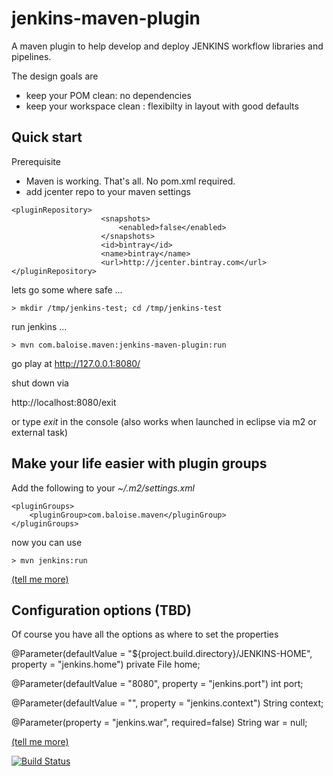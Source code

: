 # jenkins-maven-plugin

A maven plugin to help develop and deploy JENKINS workflow libraries and pipelines.

The design goals are

- keep your POM clean: no dependencies
- keep your workspace clean : flexibilty in layout with good defaults
 
## Quick start

Prerequisite
- Maven is working. That's all. No pom.xml required.
- add jcenter repo to your maven settings
```
<pluginRepository>
                    <snapshots>
                        <enabled>false</enabled>
                    </snapshots>
                    <id>bintray</id>
                    <name>bintray</name>
                    <url>http://jcenter.bintray.com</url>
</pluginRepository>
```


lets go some where safe ...

`> mkdir /tmp/jenkins-test; cd /tmp/jenkins-test`

run jenkins ...

`> mvn com.baloise.maven:jenkins-maven-plugin:run`

go play at http://127.0.0.1:8080/

shut down via 

http://localhost:8080/exit

or type *exit* in the console (also works when launched in eclipse via m2 or external task)

## Make your life easier with plugin groups

Add the following to your *~/.m2/settings.xml*

```
<pluginGroups>
	<pluginGroup>com.baloise.maven</pluginGroup>
</pluginGroups>
```

now you can use

`> mvn jenkins:run`

[(tell me more)](http://maven.apache.org/guides/introduction/introduction-to-plugin-prefix-mapping.html#Configuring_Maven_to_Search_for_Plugins)

## Configuration options (TBD)

Of course you have all the options as where to set the properties


  @Parameter(defaultValue = "${project.build.directory}/JENKINS-HOME", property = "jenkins.home")
  private File home;
  
  @Parameter(defaultValue = "8080", property = "jenkins.port")
  int port;

  @Parameter(defaultValue = "", property = "jenkins.context")
  String context;
  
  @Parameter(property = "jenkins.war", required=false)
  String war = null;

[(tell me more)](http://docs.codehaus.org/display/MAVENUSER/MavenPropertiesGuide)


[![Build Status](https://travis-ci.org/baloise/jenkins-maven-plugin.svg)](https://travis-ci.org/baloise/jenkins-maven-plugin)
